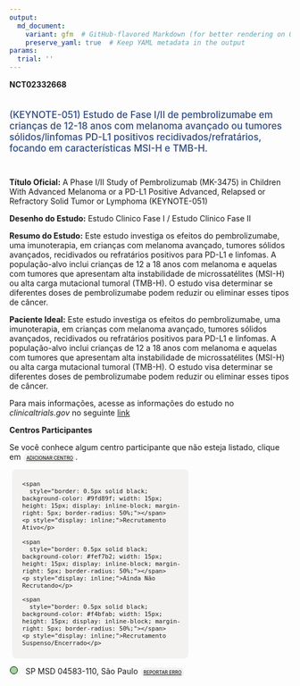 ```yaml
---
output: 
  md_document:
    variant: gfm  # GitHub-flavored Markdown (for better rendering on GitHub)
    preserve_yaml: true  # Keep YAML metadata in the output
params:
  trial: ''
---
```


**NCT02332668**

<div style="padding: 5px 5px 5px 0px; font-size: 1.20em; font-weight: 500; color: #2E4A7F; text-align: left; margin-bottom: 20px">

(KEYNOTE-051) Estudo de Fase I/II de pembrolizumabe em crianças de 12-18
anos com melanoma avançado ou tumores sólidos/linfomas PD-L1 positivos
recidivados/refratários, focando em características MSI-H e TMB-H.

</div>

**Título Oficial:** A Phase I/II Study of Pembrolizumab (MK-3475) in
Children With Advanced Melanoma or a PD-L1 Positive Advanced, Relapsed
or Refractory Solid Tumor or Lymphoma (KEYNOTE-051)

**Desenho do Estudo:** Estudo Clinico Fase I / Estudo Clinico Fase II

**Resumo do Estudo:** Este estudo investiga os efeitos do
pembrolizumabe, uma imunoterapia, em crianças com melanoma avançado,
tumores sólidos avançados, recidivados ou refratários positivos para
PD-L1 e linfomas. A população-alvo inclui crianças de 12 a 18 anos com
melanoma e aquelas com tumores que apresentam alta instabilidade de
microssatélites (MSI-H) ou alta carga mutacional tumoral (TMB-H). O
estudo visa determinar se diferentes doses de pembrolizumabe podem
reduzir ou eliminar esses tipos de câncer.

**Paciente Ideal:** Este estudo investiga os efeitos do pembrolizumabe,
uma imunoterapia, em crianças com melanoma avançado, tumores sólidos
avançados, recidivados ou refratários positivos para PD-L1 e linfomas. A
população-alvo inclui crianças de 12 a 18 anos com melanoma e aquelas
com tumores que apresentam alta instabilidade de microssatélites (MSI-H)
ou alta carga mutacional tumoral (TMB-H). O estudo visa determinar se
diferentes doses de pembrolizumabe podem reduzir ou eliminar esses tipos
de câncer.

Para mais informações, acesse as informações do estudo no
*clinicaltrials.gov* no seguinte
[link](https://clinicaltrials.gov/ct2/show/NCT02332668)

**Centros Participantes**

Se você conhece algum centro participante que não esteja listado, clique
em
<span style="color: #2E4A7F; margin-left: 2px; padding: 4px; background-color: #f3f2f1; border-radius: 8px; font-weight: 500; font-size: 0.6em"><a
href="https://flazar.shinyapps.io/formsapp?study_nct_id=NCT02332668&amp;location_id=N%2FA&amp;location_full_name=N%2FA&amp;form_type=Adicionar%20Centro"
target="_blank">ADICIONAR CENTRO</a></span>.

<div style="margin-bottom: 8px; margin-left: 5px; padding: 8px; max-width: 300px; background-color: #f3f2f1; border-radius: 8px; font-size: 0.9em">

<div style="margin-left: 10px;">

    <span 
      style="border: 0.5px solid black; background-color: #9fd89f; width: 15px; height: 15px; display: inline-block; margin-right: 5px; border-radius: 50%;"></span>
    <p style="display: inline;">Recrutamento Ativo</p>

</div>

<div style="margin-left: 10px;">

    <span 
      style="border: 0.5px solid black; background-color: #fef7b2; width: 15px; height: 15px; display: inline-block; margin-right: 5px; border-radius: 50%;"></span>
    <p style="display: inline;">Ainda Não Recrutando</p>

</div>

<div style="margin-left: 10px;">

    <span 
      style="border: 0.5px solid black; background-color: #f4bfab; width: 15px; height: 15px; display: inline-block; margin-right: 5px; border-radius: 50%;"></span>
    <p style="display: inline;">Recrutamento Suspenso/Encerrado</p>

</div>

</div>

<div style="margin: 1px;">

<span style="border: 0.5px solid black; display: inline-block; width: 12px; height: 12px; border-radius: 50%; margin-right: 10px; padding-bottom: 0px; background-color: #9fd89f;"></span>
SP MSD 04583-110, São Paulo
<span style="color: #2E4A7F; margin-left: 2px; padding: 4px; background-color: #f3f2f1; border-radius: 8px; font-weight: 500; font-size: 0.6em"><a
href="https://flazar.shinyapps.io/formsapp?study_nct_id=NCT02332668&amp;location_id=MSDBRASILSAOPAULOBRAZIL&amp;location_full_name=MSD%2C%2004583-110%2C%20S%C3%A3o%20Paulo&amp;form_type=Reportar%20Erro"
target="_blank">REPORTAR ERRO</a></span>

</div>
